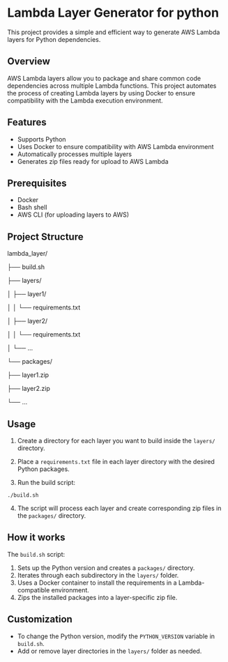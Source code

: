 
# Lambda Layer Generator for python

This project provides a simple and efficient way to generate AWS Lambda layers for Python dependencies.

## Overview

AWS Lambda layers allow you to package and share common code dependencies across multiple Lambda functions. This project automates the process of creating Lambda layers by using Docker to ensure compatibility with the Lambda execution environment.

## Features

- Supports Python 
- Uses Docker to ensure compatibility with AWS Lambda environment
- Automatically processes multiple layers
- Generates zip files ready for upload to AWS Lambda

## Prerequisites

- Docker
- Bash shell
- AWS CLI (for uploading layers to AWS)

## Project Structure

lambda_layer/

├── build.sh

├── layers/

│ ├── layer1/

│ │ └── requirements.txt

│ ├── layer2/

│ │ └── requirements.txt

│ └── ...

└── packages/

├── layer1.zip

├── layer2.zip

└── ...


## Usage

1. Create a directory for each layer you want to build inside the `layers/` directory.

2. Place a `requirements.txt` file in each layer directory with the desired Python packages.
3. Run the build script:

`./build.sh`


4. The script will process each layer and create corresponding zip files in the `packages/` directory.

## How it works

The `build.sh` script:

1. Sets up the Python version and creates a `packages/` directory.
2. Iterates through each subdirectory in the `layers/` folder.
3. Uses a Docker container to install the requirements in a Lambda-compatible environment.
4. Zips the installed packages into a layer-specific zip file.

## Customization

- To change the Python version, modify the `PYTHON_VERSION` variable in `build.sh`.
- Add or remove layer directories in the `layers/` folder as needed.



